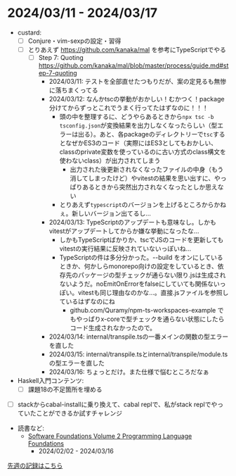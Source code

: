 # 2024/03/11 - 2024/03/17

- custard:
    - [ ] Conjure・vim-sexpの設定・習得
    - [ ] とりあえず <https://github.com/kanaka/mal> を参考にTypeScriptでやる
        - [ ] Step 7: Quoting <https://github.com/kanaka/mal/blob/master/process/guide.md#step-7-quoting>
            - 2024/03/11: テストを全部直せたつもりだが、案の定見るも無惨に落ちまくってる
            - 2024/03/12: なんかtscの挙動がおかしい！むかつく！package分けてからずっとこれでうまく行ってたはずなのに！！！
                - 頭の中を整理するに、どうやらあるときから`npx tsc -b tsconfig.json`が変換結果を出力しなくなったらしい（型エラーは出る）。あと、各packageのディレクトリーで`tsc`するとなぜかES3のコード（実際にはES3としてもおかしい、classのprivate変数を使っているのに古い方式のclass構文を使わないclass）が出力されてしまう
                    - 出力された後更新されなくなったファイルの中身（もう消してしまったけど）やvitestの結果を思い出すに、やっぱりあるときから突然出力されなくなったとしか思えない
                - とりあえず`typescript`のバージョンを上げるところからかねぇ。新しいバージョン出てるし...
            - 2024/03/13: TypeScriptのアップデートも意味なし。しかもvitestがアップデートしてからか嫌な挙動になったな...
                - しかもTypeScriptばかりか、tscでJSのコードを更新してもvitestの実行結果に反映されていないっぽいね...
                - TypeScriptの件は多分分かった。--build をオンにしているときか、何かしらmonorepo向けの設定をしているとき、依存先のパッケージの型チェックが通らない限り.jsは生成されないようだ。noEmitOnErrorをfalseにしていても関係ないっぽい。vitestも同じ理由なのかな...。直接.jsファイルを参照しているはずなのにね
                    - github.com/Quramy/npm-ts-workspaces-example でもやっぱりx-coreで型チェックを通らない状態にしたらコード生成されなかったので。
            - 2024/03/14: internal/transpile.tsの一番メインの関数の型エラーを直した
            - 2024/03/15: internal/transpile.tsとinternal/transpile/module.tsの型エラーを直した
            - 2024/03/16: ちょっとだけ。また仕様で悩むところだなぁ
- Haskell入門コンテンツ:
    - [ ] 課題18の不足箇所を埋める
- [ ] stackからcabal-installに乗り換えて、cabal replで、私がstack replでやっていたことができるか試すチャレンジ
- 読書など:
    - [Software Foundations Volume 2 Programming Language Foundations](https://softwarefoundations.cis.upenn.edu/plf-current/index.html)
        - 2024/02/02 - 2024/03/16

[先週の記録はこちら](https://github.com/igrep/daily-commits/blob/fdd24e4811df5d00f14211354154fe1f418fabb5/yesterday.md)
